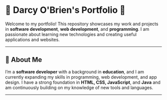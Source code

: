 # 🌟 Darcy O'Brien's Portfolio 🌟  
Welcome to my portfolio! This repository showcases my work and projects in **software development**, **web development**, and **programming**. I am passionate about learning new technologies and creating useful applications and websites.

---

## 🚀 About Me  
I’m a **software developer** with a background in **education**, and I am currently expanding my skills in programming, web development, and app design. I have a strong foundation in **HTML, CSS, JavaScript**, and **Java** and am continuously building on my knowledge of new tools and languages.

---
